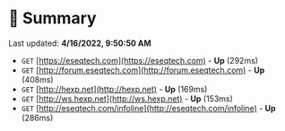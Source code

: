 # 📖 Summary
Last updated: **4/16/2022, 9:50:50 AM**

- `GET` [https://eseqtech.com](https://eseqtech.com) - **Up** (292ms)
- `GET` [http://forum.eseqtech.com](http://forum.eseqtech.com) - **Up** (408ms)
- `GET` [http://hexp.net](http://hexp.net) - **Up** (169ms)
- `GET` [http://ws.hexp.net](http://ws.hexp.net) - **Up** (153ms)
- `GET` [http://eseqtech.com/infoline](http://eseqtech.com/infoline) - **Up** (286ms)
